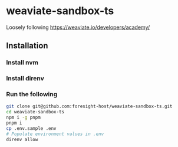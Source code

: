 # weaviate-sandbox-ts

Loosely following https://weaviate.io/developers/academy/

## Installation

### Install nvm

### Install direnv

### Run the following

```sh
git clone git@github.com:foresight-host/weaviate-sandbox-ts.git
cd weaviate-sandbox-ts
npm i -g pnpm
pnpm i
cp .env.sample .env
# Populate environment values in .env
direnv allow
```
